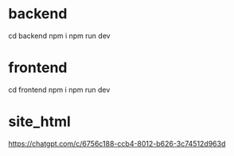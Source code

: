 # backend
 cd backend
 npm i
 npm run dev
 
# frontend
 cd frontend
 npm i
 npm run dev







 # site_html

 https://chatgpt.com/c/6756c188-ccb4-8012-b626-3c74512d963d